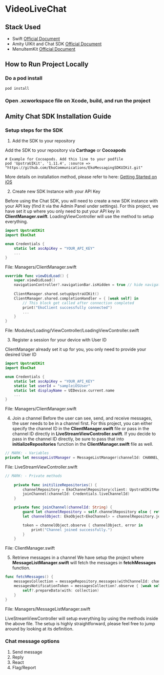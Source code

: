 # VideoLiveChat

## Stack Used
- Swift [Official Document](https://developer.apple.com/swift/resources/)
- Amity UIKit and Chat SDK [Official Document](https://docs.amity.co/uikit/ios-1/overview)
- MenuItemKit [Official Document](https://github.com/cxa/MenuItemKit)

## How to Run Project Locally
### Do a pod install
```
pod install
```
### Open .xcworkspace file on Xcode, build, and run the project

## Amity Chat SDK Installation Guide
### Setup steps for the SDK
1. Add the SDK to your repository

Add the SDK to your repository via **Carthage** or **Cocoapods**
```
# Example for Cocoapods. Add this line to your podfile
pod 'UpstraUIKit', '1.11.4', :source => "https://github.com/EkoCommunications/EkoMessagingSDKUIKit.git"
```
More details on installation method, please refer to here: [Getting Started on iOS](https://docs.amity.co/uikit/ios-1/getting-started)

2. Create new SDK Instance with your API Key

Before using the Chat SDK, you will need to create a new SDK instance with your API key (find it via the Admin Panel under settings). For this project, we have set it up where you only need to put your API key in **ClientManager.swift**. LoadingViewController will use the method to setup everything.

```swift
import UpstraUIKit
import EkoChat

enum Credentials {
    static let ascApiKey = "YOUR_API_KEY"
    ...
}
```
File: Managers/ClientManager.swift

```swift
override func viewDidLoad() {
    super.viewDidLoad()
    navigationController?.navigationBar.isHidden = true // hide navigation bar
    
    ClientManager.shared.setupUpstraUIKit()
    ClientManager.shared.completionHandler = { [weak self] in
        // This block get called after connection completed
        print("EkoClient successfully connected")
        ...
    }
}
```
File: Modules/Loading/ViewController/LoadingViewController.swift

3. Register a session for your device with User ID

ClientManager already set it up for you, you only need to provide your desired User ID

```swift
import UpstraUIKit
import EkoChat

enum Credentials {
    static let ascApiKey = "YOUR_API_KEY"
    static let userId = "sampleiOSUser"
    static let displayName = UIDevice.current.name
    ...
}
```
File: Managers/ClientManager.swift

4. Join a channel
Before the user can see, send, and receive messages, the user needs to be in a channel first. For this project, you can either specify the channel ID in the **ClientManager.swift** file or pass in the channel ID directly in **LiveStreamViewController.swift**. If you decide to pass in the channel ID directly, be sure to pass that into **initializeRepositories** function in the **ClientManager.swift** file as well.

```swift
// MARK: - Variables
private let messageListManager = MessageListManager(channelId: CHANNEL_ID_HERE)
```
File: LiveStreamViewController.swift

```swift
// MARK: - Private methods
    
    private func initilizeRepositories() {
        channelRepository = EkoChannelRepository(client: UpstraUIKitManager.client)
        joinChannel(channelId: Credentials.liveChannelId)
    }

    private func joinChannel(channelId: String) {
        guard let channelRepository = self.channelRepository else { return }
        let channelObject: EkoObject<EkoChannel> = channelRepository.joinChannel(channelId)

        token = channelObject.observe { channelObject, error in
            print("Channel joined successfully.")
        }
    }
```
File: ClientManager.swift

5. Retrieve messages in a channel
We have setup the project where **MessageListManager.swift** will fetch the messages in **fetchMessages** function.

```swift
func fetchMessages() {
    messagesCollection = messageRepository.messages(withChannelId: channelId, filterByParentId: false, parentId: nil, reverse: true)
    messagesNotificationToken = messagesCollection?.observe { [weak self] (collection, _, error) in
        self?.prepareData(with: collection)
    }
}
```
File: Managers/MessageListManager.swift

LiveStreamViewController will setup everything by using the methods inside the above file. The setup is highly straightforward, please feel free to jump around by looking at its definition.

### Chat message options
1. Send message
2. Reply
3. React
4. Flag/Report
